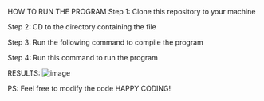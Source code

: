 HOW TO RUN THE PROGRAM
Step 1: Clone this repository to your machine

Step 2: CD to the directory containing the file

Step 3: Run the following command <javac Main.java> to compile the program

Step 4: Run this command to run the program <java Main.class>

RESULTS:
![image](https://github.com/user-attachments/assets/3c6a105e-d74b-4391-9924-2e3ee0befe03)

PS: Feel free to modify the code 
HAPPY CODING!
